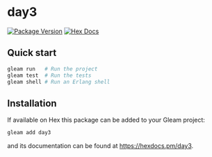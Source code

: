 # day3

[![Package Version](https://img.shields.io/hexpm/v/day3)](https://hex.pm/packages/day3)
[![Hex Docs](https://img.shields.io/badge/hex-docs-ffaff3)](https://hexdocs.pm/day3/)

## Quick start

```sh
gleam run   # Run the project
gleam test  # Run the tests
gleam shell # Run an Erlang shell
```

## Installation

If available on Hex this package can be added to your Gleam project:

```sh
gleam add day3
```

and its documentation can be found at <https://hexdocs.pm/day3>.
